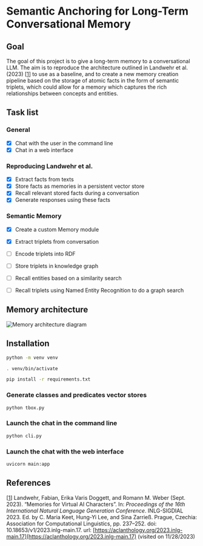 # Semantic Anchoring for Long-Term Conversational Memory

## Goal
The goal of this project is to give a long-term memory to a conversational LLM. The aim is to reproduce the architecture outlined in Landwehr et al. (2023) [[1](#references)] to use as a baseline, and to create a new memory creation pipeline based on the storage of atomic facts in the form of semantic triplets, which could allow for a memory which captures the rich relationships between concepts and entities.

## Task list

### General
- [x] Chat with the user in the command line
- [x] Chat in a web interface

### Reproducing Landwehr et al.
- [x] Extract facts from texts
- [x] Store facts as memories in a persistent vector store
- [x] Recall relevant stored facts during a conversation
- [x] Generate responses using these facts

### Semantic Memory
- [x] Create a custom Memory module
- [x] Extract triplets from conversation
- [ ] Encode triplets into RDF
- [ ] Store triplets in knowledge graph
- [ ] Recall entities based on a similarity search
- [ ] Recall triplets using Named Entity Recognition to do a graph search


## Memory architecture
![Memory architecture diagram](https://github.com/florian-rieder/semantic-anchoring-memory/assets/48287183/6b4d7ad1-5bbb-4457-bf50-16debba4e77d)


## Installation

```bash
python -m venv venv
```

```bash
. venv/bin/activate
```

```bash
pip install -r requirements.txt
```

### Generate classes and predicates vector stores

```bash
python tbox.py
```

### Launch the chat in the command line
```bash
python cli.py
```

### Launch the chat with the web interface
```bash
uvicorn main:app
```

## References
[[1](#goal)] Landwehr, Fabian, Erika Varis Doggett, and Romann M. Weber (Sept. 2023). “Memories for Virtual AI Characters”. In: *Proceedings of the 16th International Natural Language Generation Conference*. INLG-SIGDIAL 2023. Ed. by C. Maria Keet, Hung-Yi Lee, and Sina Zarrieß. Prague, Czechia: Association for Computational Linguistics, pp. 237–252. doi: 10.18653/v1/2023.inlg-main.17. url: [https://aclanthology.org/2023.inlg-main.17](https://aclanthology.org/2023.inlg-main.17) (visited on 11/28/2023)